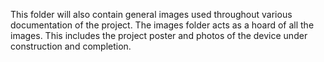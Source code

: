 This folder will also contain general images used throughout various documentation of the project. The images folder acts as a hoard of all the images. This includes the project poster and photos of the device under construction and completion.
